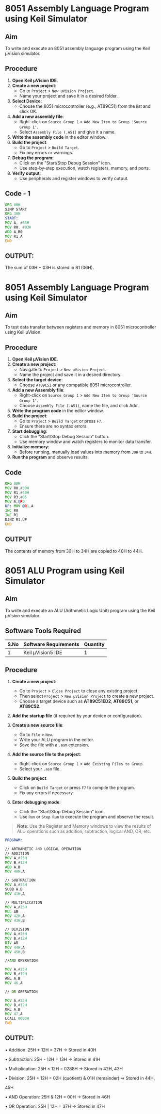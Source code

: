 # 8051 Assembly Language Program using Keil Simulator

## Aim
To write and execute an 8051 assembly language program using the Keil µVision simulator.

## Procedure

1. **Open Keil µVision IDE**.
2. **Create a new project**:
   - Go to `Project` > `New uVision Project`.
   - Name your project and save it in a desired folder.
3. **Select Device**:
   - Choose the 8051 microcontroller (e.g., AT89C51) from the list and click OK.
4. **Add a new assembly file**:
   - Right-click on `Source Group 1` > `Add New Item to Group 'Source Group 1'`.
   - Select `Assembly File (.A51)` and give it a name.
5. **Write the assembly code** in the editor window.
6. **Build the project**:
   - Go to `Project` > `Build Target`.
   - Fix any errors or warnings.
7. **Debug the program**:
   - Click on the "Start/Stop Debug Session" icon.
   - Use step-by-step execution, watch registers, memory, and ports.
8. **Verify output**:
   - Use peripherals and register windows to verify output.

## Code - 1
```asm
ORG 00H
SJMP START
ORG 30H
START:
MOV A, #03H
MOV R0, #03H
ADD A,R0
MOV R1,A
END
```

## OUTPUT:

The sum of 03H + 03H is stored in R1 (06H).


# 8051 Assembly Language Program using Keil Simulator

## Aim
To test data transfer between registers and memory in 8051 microcontroller using Keil µVision.

## Procedure

1. **Open Keil µVision IDE**.
2. **Create a new project**:
   - Navigate to `Project` > `New uVision Project`.
   - Name the project and save it in a desired directory.
3. **Select the target device**:
   - Choose `AT89C51` or any compatible 8051 microcontroller.
4. **Add a new Assembly file**:
   - Right-click on `Source Group 1` > `Add New Item to Group 'Source Group 1'`.
   - Choose `Assembly File (.A51)`, name the file, and click Add.
5. **Write the program code** in the editor window.
6. **Build the project**:
   - Go to `Project` > `Build Target` or press `F7`.
   - Ensure there are no syntax errors.
7. **Start debugging**:
   - Click the "Start/Stop Debug Session" button.
   - Use memory window and watch registers to monitor data transfer.
8. **Initialize memory**:
   - Before running, manually load values into memory from `30H` to `34H`.
9. **Run the program** and observe results.

## Code
```asm
ORG 00H
MOV R0,#30H
MOV R1,#40H
MOV R3,#05
MOV A,@R0
UP: MOV @R1,A
INC R0
INC R1
DJNZ R1,UP
END
```

## OUTPUT

The contents of memory from 30H to 34H are copied to 40H to 44H.


# 8051 ALU Program using Keil Simulator

## Aim
To write and execute an ALU (Arithmetic Logic Unit) program using the Keil µVision simulator.

## Software Tools Required

| S.No | Software Requirements   | Quantity |
|------|--------------------------|----------|
| 1    | Keil µVision5 IDE        | 1        |

## Procedure

1. **Create a new project**:
   - Go to `Project` > `Close Project` to close any existing project.
   - Then select `Project` > `New µVision Project` to create a new project.
   - Choose a target device such as **AT89C51ED2**, **AT89C51**, or **AT89C52**.

2. **Add the startup file** (if required by your device or configuration).

3. **Create a new source file**:
   - Go to `File` > `New`.
   - Write your ALU program in the editor.
   - Save the file with a `.asm` extension.

4. **Add the source file to the project**:
   - Right-click on `Source Group 1` > `Add Existing Files to Group`.
   - Select your `.asm` file.

5. **Build the project**:
   - Click on `Build Target` or press `F7` to compile the program.
   - Fix any errors if necessary.

6. **Enter debugging mode**:
   - Click the "Start/Stop Debug Session" icon.
   - Use `Run` or `Step Run` to execute the program and observe the result.

> **Note**: Use the Register and Memory windows to view the results of ALU operations such as addition, subtraction, logical AND, OR, etc.

``` asm
PROGRAM:

// ARTHAMETIC AND LOGICAL OPERATION
// ADDITION
MOV A,#25H
MOV B,#12H
ADD A,B
MOV 40H,A

// SUBTRACTION
MOV A,#25H
SUBB A,B
MOV 41H,A

// MULTIPLICATION
MOV A,#25H
MUL AB
MOV 42H,A
MOV 43H,B

// DIVISION
MOV A,#25H
MOV B,#12H
DIV AB
MOV 44H,A
MOV 45H,B

//AND OPERATION

MOV A,#25H
MOV B,#12H
ANL A,B
MOV 46,A

// OR OPERATION

MOV A,#25H
MOV B,#12H
ORL A,B
MOV 47,A
LCALL 0003H
END
```

## OUTPUT:

• Addition: 25H + 12H = 37H → Stored in 40H

• Subtraction: 25H - 12H = 13H → Stored in 41H

• Multiplication: 25H × 12H = 0288H → Stored in 42H, 43H

• Division: 25H ÷ 12H = 02H (quotient) & 01H (remainder) → Stored in 44H, 

45H

• AND Operation: 25H & 12H = 00H → Stored in 46H

• OR Operation: 25H | 12H = 37H → Stored in 47H

